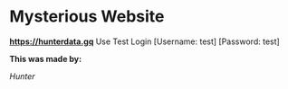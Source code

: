 # **Mysterious Website**








**https://hunterdata.gq**
Use Test Login [Username: test] [Password: test]











__This was made by:__








*Hunter*

